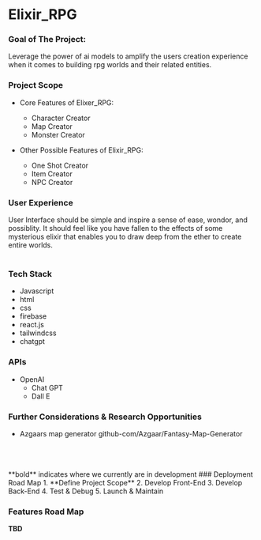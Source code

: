 # Elixir_RPG

### Goal of The Project:
Leverage the power of ai models to amplify the users creation experience when it comes to building rpg worlds and their related entities.

### Project Scope
  - Core Features of Elixer_RPG:
    - Character Creator
    - Map Creator
    - Monster Creator

  
  - Other Possible Features of Elixir_RPG:
    - One Shot Creator
    - Item Creator
    - NPC Creator

### User Experience
User Interface should be simple and inspire a sense of ease, wondor, and possiblity. It should feel like you have fallen to the effects of some mysterious elixir that enables you to draw deep from the ether to create entire worlds.<br><br>

### Tech Stack
  - Javascript
  - html
  - css
  - firebase
  - react.js
  - tailwindcss
  - chatgpt

### APIs
  - OpenAI
    - Chat GPT
    - Dall E

### Further Considerations & Research Opportunities
  - Azgaars map generator github-com/Azgaar/Fantasy-Map-Generator
<br>
<br>
<br>
**bold** indicates where we currently are in development
### Deployment Road Map
  1. **Define Project Scope**
  2. Develop Front-End
  3. Develop Back-End
  4. Test & Debug
  5. Launch & Maintain
  
### Features Road Map
  **TBD**
  
    
    
